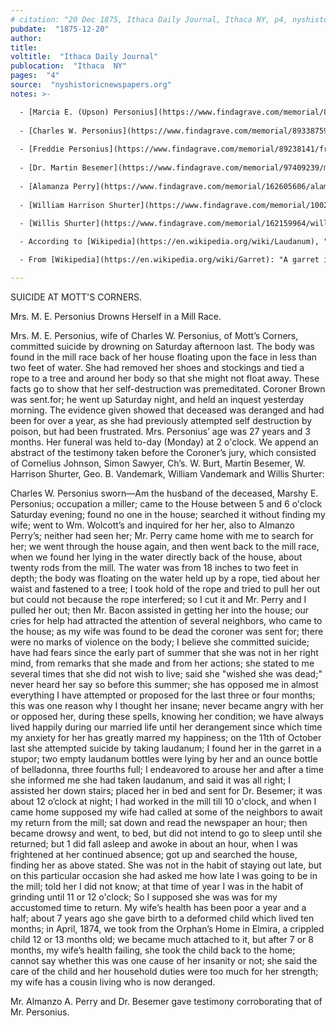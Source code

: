 ```yaml
---
# citation: "20 Dec 1875, Ithaca Daily Journal, Ithaca NY, p4, nyshistoricnewspapers.org."
pubdate:  "1875-12-20"
author: 
title: 
voltitle:  "Ithaca Daily Journal"
publocation:  "Ithaca  NY"
pages:  "4"
source:  "nyshistoricnewspapers.org"
notes: >-

  - [Marcia E. (Upson) Personius](https://www.findagrave.com/memorial/89238131/marcia-e-personius) (05 Nov 1848 to 18 Dec 1875).
  
  - [Charles W. Personius](https://www.findagrave.com/memorial/89338759/charles-w-personius) (1840 to 1924).
  
  - [Freddie Personius](https://www.findagrave.com/memorial/89238141/freddie-personius) (unknown to 06 Oct 1868), the "deformed child" that died at 10 months old.
  
  - [Dr. Martin Besemer](https://www.findagrave.com/memorial/97409239/martin-besemer) (1847 to 1916).
  
  - [Alamanza Perry](https://www.findagrave.com/memorial/162605606/alamanza-perry) (1833 to 04 May 1909). 
  
  - [William Harrison Shurter](https://www.findagrave.com/memorial/100290235/william-h-shurter) (1845 to 1911).
  
  - [Willis Shurter](https://www.findagrave.com/memorial/162159964/willis-shurter) (1840 to 17 Jan 1914).

  - According to [Wikipedia](https://en.wikipedia.org/wiki/Laudanum), "Laudanum is a tincture of opium containing approximately 10% powdered opium by weight (the equivalent of 1% morphine). Reddish-brown in color and extremely bitter, laudanum contains several opium alkaloids, including morphine and codeine. Laudanum was historically used to treat a variety of conditions, but its principal use was as a pain medication and cough suppressant. By the 19th century, laudanum was used in many patent medicines to "relieve pain ... to produce sleep ... to allay irritation ... to check excessive secretions ... to support the system ... [and] as a soporific". The limited pharmacopoeia of the day meant that opium derivatives were among the most effective of available treatments, so laudanum was widely prescribed for ailments from colds to meningitis to cardiac diseases, in both adults and children. Laudanum was used during the yellow fever epidemic. Innumerable Victorian women were prescribed the drug for relief of menstrual cramps and vague aches. Nurses also spoon-fed laudanum to infants. The Romantic and Victorian eras were marked by the widespread use of laudanum in Europe and the United States. Mary Todd Lincoln, for example, the wife of the US president Abraham Lincoln, was a laudanum addict, as was the English poet Samuel Taylor Coleridge, who was famously interrupted in the middle of an opium-induced writing session of Kubla Khan by a "person from Porlock". Initially a working class drug, laudanum was cheaper than a bottle of gin or wine, because it was treated as a medication for legal purposes and not taxed as an alcoholic beverage. Suicide by laudanum was not uncommon in the mid-19th century."

  - From [Wikipedia](https://en.wikipedia.org/wiki/Garret): "A garret is a habitable attic, a living space at the top of a house or larger residential building, traditionally, small, dismal, and cramped, with sloping ceilings. In the days before elevators this was the least prestigious position in a building, at the very top of the stairs."

---
```

SUICIDE AT MOTT'S CORNERS. 

Mrs. M. E. Personius Drowns Herself in a Mill Race. 

Mrs. M. E. Personius, wife of Charles W. Personius, of Mott’s Corners, committed suicide by drowning on Saturday afternoon last. The body was found in the mill race back of her house floating upon the face in less than two feet of water. She had removed her shoes and stockings and tied a rope to a tree and around her body so that she might not float away. These facts go to show that her self-destruction was premeditated. Coroner Brown was sent.for; he went up Saturday night, and held an inquest yesterday morning. The evidence given showed that deceased was deranged and had been for over a year, as she had previously attempted self destruction by poison, but had been frustrated. Mrs. Personius’ age was 27 years and 3 months. Her funeral was held to-day (Monday) at 2 o'clock. We append an abstract of the testimony taken before the Coroner’s jury, which consisted of Cornelius Johnson, Simon Sawyer, Ch’s. W. Burt, Martin Besemer, W. Harrison Shurter, Geo. B. Vandemark, William Vandemark and Willis Shurter: 

Charles W. Personius sworn—Am the husband of the deceased, Marshy E. Personius; occupation a miller; came to the House between 5 and 6 o'clock Saturday evening; found no one in the house; searched it without finding my wife; went to Wm. Wolcott’s and inquired for her her, also to Almanzo Perry’s; neither had seen her; Mr. Perry came home with me to search for her; we went through the house again, and then went back to the mill race, when we found her lying in the water directly back of the house, about twenty rods from the mill. The water was from 18 inches to two feet in depth; the body was floating on the water held up by a rope, tied about her waist and fastened to a tree; I took hold of the rope and tried to pull her out but could not because the rope interfered; so I cut it and Mr. Perry and I pulled her out; then Mr. Bacon assisted in getting her into the house; our cries for help had attracted the attention of several neighbors, who came to the house; as my wife was found to be dead the coroner was sent for; there were no marks of violence on the body; I believe she committed suicide; have had fears since the early part of summer that she was not in her right mind, from remarks that she made and from her actions; she stated to me several times that she did not wish to live; said she "wished she was dead;" never heard her say so before this summer; she has opposed me in almost everything I have attempted or proposed for the last three or four months; this was one reason why I thought her insane; never became angry with her or opposed her, during these spells, knowing her condition; we have always lived happily during our married life until her derangement since which time my anxiety for her has greatly marred my happiness; on the 11th of October last she attempted suicide by taking laudanum; I found her in the garret in a stupor; two empty laudanum bottles were lying by her and an ounce bottle of belladonna, three fourths full; I endeavored to arouse her and after a time she informed me she had taken laudanum, and said it was all right; I assisted her down stairs; placed her in bed and sent for Dr. Besemer; it was about 12 o’clock at night; I had worked in the mill till 10 o'clock, and when I came home supposed my wife had called at some of the neighbors to await my return from the mill; sat down and read the newspaper an hour; then became drowsy and went, to bed, but did not intend to go to sleep until she returned; but 1 did fall asleep and awoke in about an hour, when I was frightened at her continued absence; got up and searched the house, finding her as above stated. She was not in the habit of staying out late, but on this particular occasion she had asked me how late I was going to be in the mill; told her I did not know; at that time of year I was in the habit of grinding until 11 or 12
o'clock; So I supposed she was was for my accustomed time to return. My wife’s health has been poor a year and a half; about 7 years ago she gave birth to a deformed child which lived ten months; in April, 1874, we took from the Orphan’s Home in Elmira, a crippled child 12 or 13 months old; we became much attached to it, but after 7 or 8 months, my wife’s health failing, she took the child back to the home; cannot say whether this was one cause of her insanity or not; she said the care of the child and her household duties were too much for her strength; my wife has a cousin living who is now deranged. 

Mr. Almanzo A. Perry and Dr. Besemer gave testimony corroborating that of Mr. Personius.

